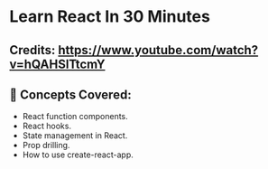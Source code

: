 # Learn React In 30 Minutes
## Credits: https://www.youtube.com/watch?v=hQAHSlTtcmY

## 🧠 Concepts Covered:
* React function components.
* React hooks.
* State management in React.
* Prop drilling.
* How to use create-react-app.
